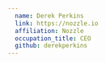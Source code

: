 ```yaml
---
  name: Derek Perkins
  link: https://nozzle.io
  affiliation: Nozzle
  occupation_title: CEO
  github: derekperkins
---
```

